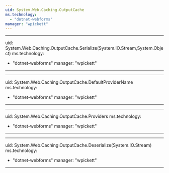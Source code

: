 ```yaml
---
uid: System.Web.Caching.OutputCache
ms.technology: 
  - "dotnet-webforms"
manager: "wpickett"
---
```


---
uid: System.Web.Caching.OutputCache.Serialize(System.IO.Stream,System.Object)
ms.technology: 
  - "dotnet-webforms"
manager: "wpickett"
---

---
uid: System.Web.Caching.OutputCache.DefaultProviderName
ms.technology: 
  - "dotnet-webforms"
manager: "wpickett"
---

---
uid: System.Web.Caching.OutputCache.Providers
ms.technology: 
  - "dotnet-webforms"
manager: "wpickett"
---

---
uid: System.Web.Caching.OutputCache.Deserialize(System.IO.Stream)
ms.technology: 
  - "dotnet-webforms"
manager: "wpickett"
---
